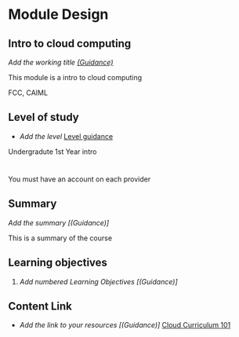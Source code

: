 # Module Design

## Intro to cloud computing 

*Add the working title [(Guidance)]()*

This module is a intro to cloud computing 


FCC, CAIML 

## Level of study

- *Add the level*  [Level guidance]()

Undergradute 1st Year intro 

#
You must have an account on each provider

## Summary

*Add the summary [(Guidance)]*

This is a summary of the course 

## Learning objectives

1. *Add numbered Learning Objectives [(Guidance)]*



## Content Link

- *Add the link to your resources [(Guidance)]*
[Cloud Curriculum 101](http://onedrive.com)  

